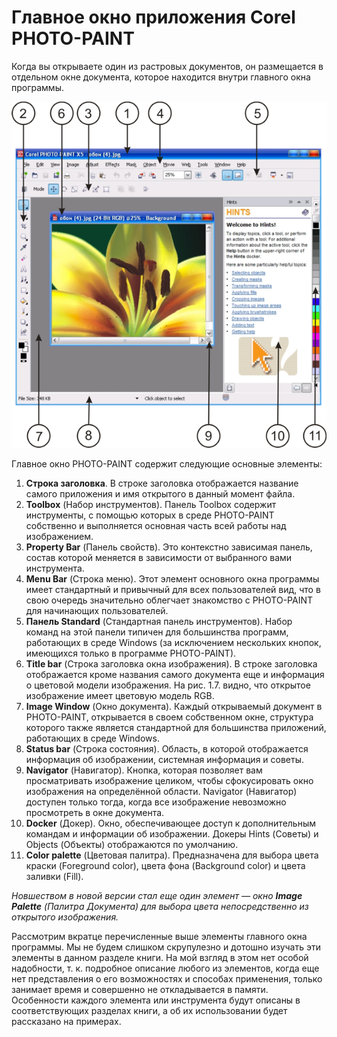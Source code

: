 # Главное окно приложения Corel PHOTO-PAINT

Когда вы открываете один из растровых документов, он размещается в отдельном окне документа, которое находится внутри главного окна программы.

![Главное окно приложения Corel PHOTO-PAINT](./06289430-bd31-46b1-a32b-baf2a1a6168b.png)

Главное окно PHOTO-PAINT содержит следующие основные элементы:

1.  **Строка заголовка**. В строке заголовка отображается название самого приложения и имя открытого в данный момент файла.
2.  **Toolbox** (Набор инструментов). Панель Toolbox содержит инструменты, с помощью которых в среде PHOTO-PAINT собственно и выполняется основная часть всей работы над изображением.
3.  **Property Bar** (Панель свойств). Это контекстно зависимая панель, состав которой меняется в зависимости от выбранного вами инструмента.
4.  **Menu Bar** (Строка меню). Этот элемент основного окна программы имеет стандартный и привычный для всех пользователей вид, что в свою очередь значительно облегчает знакомство с PHOTO-PAINT для начинающих пользователей.
5.  **Панель Standard** (Стандартная панель инструментов). Набор команд на этой панели типичен для большинства программ, работающих в среде Windows (за исключением нескольких кнопок, имеющихся только в программе PHOTO-PAINT).
6.  **Title bar** (Строка заголовка окна изображения). В строке заголовка отображается кроме названия самого документа еще и информация о цветовой модели изображения. На рис. 1.7\. видно, что открытое изображение имеет цветовую модель RGB.
7.  **Image Window** (Окно документа). Каждый открываемый документ в PHOTO-PAINT, открывается в своем собственном окне, структура которого также является стандартной для большинства приложений, работающих в среде Windows.
8.  **Status bar** (Строка состояния). Область, в которой отображается информация об изображении, системная информация и советы.
9.  **Navigator** (Навигатор). Кнопка, которая позволяет вам просматривать изображение целиком, чтобы сфокусировать окно изображения на определённой области. Navigator (Навигатор) доступен только тогда, когда все изображение невозможно просмотреть в окне документа.
10.  **Docker** (Докер). Окно, обеспечивающее доступ к дополнительным командам и информации об изображении. Докеры Hints (Советы) и Objects (Объекты) отображаются по умолчанию.
11.  **Color palette** (Цветовая палитра). Предназначена для выбора цвета краски (Foreground color), цвета фона (Background color) и цвета заливки (Fill).

_Новшеством в новой версии стал еще один элемент — окно **Image Palette** (Палитра Документа) для выбора цвета непосредственно из открытого изображения._

Рассмотрим вкратце перечисленные выше элементы главного окна программы. Мы не будем слишком скрупулезно и дотошно изучать эти элементы в данном разделе книги. На мой взгляд в этом нет особой надобности, т. к. подробное описание любого из элементов, когда еще нет представления о его возможностях и способах применения, только занимает время и совершенно не откладывается в памяти. Особенности каждого элемента или инструмента будут описаны в соответствующих разделах книги, а об их использовании будет рассказано на примерах.